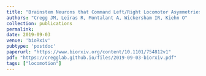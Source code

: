 ```yaml
---
title: "Brainstem Neurons that Command Left/Right Locomotor Asymmetries"
authors: "Cregg JM, Leiras R, Montalant A, Wickersham IR, Kiehn O"
collection: publications
permalink:
date: 2019-09-03
venue: 'bioRxiv'
pubtype: 'postdoc'
paperurl: "https://www.biorxiv.org/content/10.1101/754812v1"
pdf: "https://cregglab.github.io/files/2019-09-03-biorxiv.pdf"
tags: ["locomotion"]
---
```

